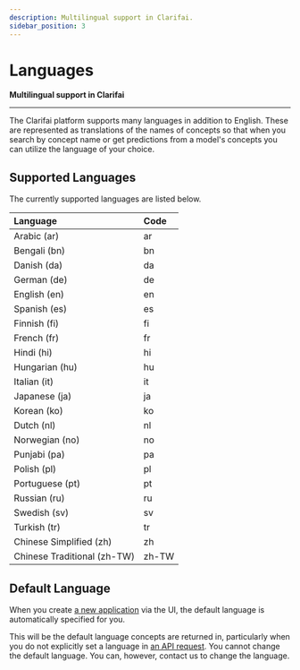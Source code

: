 ```yaml
---
description: Multilingual support in Clarifai.
sidebar_position: 3
---
```


# Languages

**Multilingual support in Clarifai**
<hr />

The Clarifai platform supports many languages in addition to English. These are represented as translations of the names of concepts so that when you search by concept name or get predictions from a model's concepts you can utilize the language of your choice.

## Supported Languages

The currently supported languages are listed below.

| Language | Code |
| :--- | :--- |
| Arabic \(ar\) | ar |
| Bengali \(bn\) | bn |
| Danish \(da\) | da |
| German \(de\) | de |
| English \(en\) | en |
| Spanish \(es\) | es |
| Finnish \(fi\) | fi |
| French \(fr\) | fr |
| Hindi \(hi\) | hi |
| Hungarian \(hu\) | hu |
| Italian \(it\) | it |
| Japanese \(ja\) | ja |
| Korean \(ko\) | ko |
| Dutch \(nl\) | nl |
| Norwegian \(no\) | no |
| Punjabi \(pa\) | pa |
| Polish \(pl\) | pl |
| Portuguese \(pt\) | pt |
| Russian \(ru\) | ru |
| Swedish \(sv\) | sv |
| Turkish \(tr\) | tr |
| Chinese Simplified \(zh\) | zh |
| Chinese Traditional \(zh-TW\) | zh-TW |

## Default Language

When you create [a new application](https://docs.clarifai.com/clarifai-basics/applications/create-an-application) via the UI, the default language is automatically specified for you. 

This will be the default language concepts are returned in, particularly when you do not explicitly set a language in [an API request](https://docs.clarifai.com/api-guide/concepts/languages). You cannot change the default language. You can, however, contact us to change the language.


